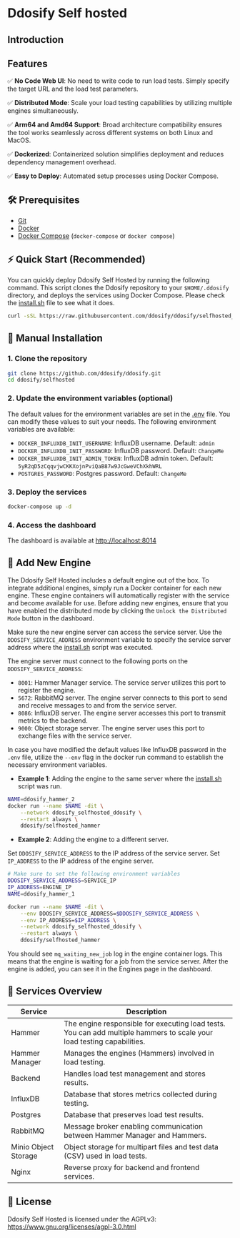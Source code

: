 # Ddosify Self hosted

## Introduction

## Features

✅ **No Code Web UI**: No need to write code to run load tests. Simply specify the target URL and the load test parameters.

✅ **Distributed Mode**: Scale your load testing capabilities by utilizing multiple engines simultaneously.

✅ **Arm64 and Amd64 Support**: Broad architecture compatibility ensures the tool works seamlessly across different systems on both Linux and MacOS.

✅ **Dockerized**: Containerized solution simplifies deployment and reduces dependency management overhead.

✅ **Easy to Deploy**: Automated setup processes using Docker Compose.


## 🛠 Prerequisites

- [Git](https://git-scm.com/)
- [Docker](https://docs.docker.com/get-docker/)
- [Docker Compose](https://docs.docker.com/compose/install/) (`docker-compose` or `docker compose`)

## ⚡️ Quick Start (Recommended)

You can quickly deploy Ddosify Self Hosted by running the following command. This script clones the Ddosify repository to your `$HOME/.ddosify` directory, and deploys the services using Docker Compose. Please check the [install.sh](./install.sh) file to see what it does.

```bash
curl -sSL https://raw.githubusercontent.com/ddosify/ddosify/selfhosted_release/selfhosted/install.sh | bash
```

## 📖 Manual Installation

### 1. Clone the repository

```bash
git clone https://github.com/ddosify/ddosify.git
cd ddosify/selfhosted
```

### 2. Update the environment variables (optional)

The default values for the environment variables are set in the [.env](./.env) file. You can modify these values to suit your needs. The following environment variables are available:

- `DOCKER_INFLUXDB_INIT_USERNAME`: InfluxDB username. Default: `admin`
- `DOCKER_INFLUXDB_INIT_PASSWORD`: InfluxDB password. Default: `ChangeMe`
- `DOCKER_INFLUXDB_INIT_ADMIN_TOKEN`: InfluxDB admin token. Default: `5yR2qD5zCqqvjwCKKXojnPviQaB87w9JcGweVChXkhWRL`
- `POSTGRES_PASSWORD`: Postgres password. Default: `ChangeMe`

### 3. Deploy the services

```bash
docker-compose up -d
```
### 4. Access the dashboard

The dashboard is available at [http://localhost:8014](http://localhost:8014)

## 🔧 Add New Engine

The Ddosify Self Hosted includes a default engine out of the box. To integrate additional engines, simply run a Docker container for each new engine. These engine containers will automatically register with the service and become available for use. Before adding new engines, ensure that you have enabled the distributed mode by clicking the `Unlock the Distributed Mode` button in the dashboard.

Make sure the new engine server can access the service server. Use the `DDOSIFY_SERVICE_ADDRESS` environment variable to specify the service server address where the [install.sh](install.sh) script was executed.

The engine server must connect to the following ports on the `DDOSIFY_SERVICE_ADDRESS`:

- `8001`: Hammer Manager service. The service server utilizes this port to register the engine.
- `5672`: RabbitMQ server. The engine server connects to this port to send and receive messages to and from the service server.
- `8086`: InfluxDB server. The engine server accesses this port to transmit metrics to the backend.
- `9000`: Object storage server. The engine server uses this port to exchange files with the service server.

In case you have modified the default values like InfluxDB password in the `.env` file, utilize the `--env` flag in the docker run command to establish the necessary environment variables.


- **Example 1**: Adding the engine to the same server where the [install.sh](install.sh) script was run.

```bash
NAME=ddosify_hammer_2
docker run --name $NAME -dit \
    --network ddosify_selfhosted_ddosify \
    --restart always \
    ddosify/selfhosted_hammer
```

- **Example 2**: Adding the engine to a different server.

Set `DDOSIFY_SERVICE_ADDRESS` to the IP address of the service server. Set `IP_ADDRESS` to the IP address of the engine server.

```bash
# Make sure to set the following environment variables
DDOSIFY_SERVICE_ADDRESS=SERVICE_IP
IP_ADDRESS=ENGINE_IP
NAME=ddosify_hammer_1

docker run --name $NAME -dit \
    --env DDOSIFY_SERVICE_ADDRESS=$DDOSIFY_SERVICE_ADDRESS \
    --env IP_ADDRESS=$IP_ADDRESS \
    --network ddosify_selfhosted_ddosify \
    --restart always \
    ddosify/selfhosted_hammer
```

You should see `mq_waiting_new_job` log in the engine container logs. This means that the engine is waiting for a job from the service server. After the engine is added, you can see it in the Engines page in the dashboard.


## 🧩 Services Overview

| Service              | Description                                                                                       |
|----------------------|---------------------------------------------------------------------------------------------------|
| Hammer               | The engine responsible for executing load tests. You can add multiple hammers to scale your load testing capabilities.                                                  |
| Hammer Manager       | Manages the engines (Hammers) involved in load testing.                                           |
| Backend              | Handles load test management and stores results.                                                  |
| InfluxDB             | Database that stores metrics collected during testing.                                            |
| Postgres             | Database that preserves load test results.                                                        |
| RabbitMQ             | Message broker enabling communication between Hammer Manager and Hammers.                         |
| Minio Object Storage | Object storage for multipart files and test data (CSV) used in load tests.                        |
| Nginx                | Reverse proxy for backend and frontend services.                                                  |

## 📝 License

Ddosify Self Hosted is licensed under the AGPLv3: https://www.gnu.org/licenses/agpl-3.0.html
